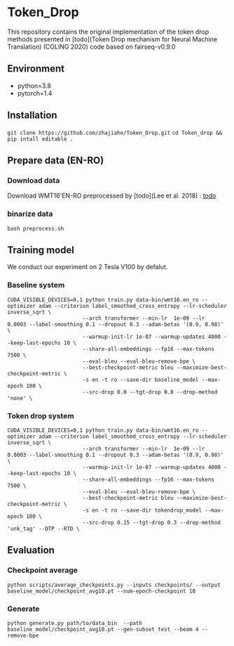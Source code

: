# Token_Drop
This repository contains the original implementation of the token drop methods presented in [todo](Token Drop mechanism for Neural Machine Translation) (COLING 2020)
code based on fairseq-v0.9.0
## Environment
- python=3.8
- pytorch=1.4
## Installation
`git clone https://github.com/zhajiahe/Token_Drop.git`
`cd Token_drop && pip intall editable .`
## Prepare data (EN-RO)
### Download data
Download WMT16'EN-RO preprocessed by [todo](Lee et al. 2018) : [todo](Data)
### binarize data
`bash preprocess.sh`
## Training model
We conduct our experiment on 2 Tesla V100 by defalut.
### Baseline system
```
CUDA_VISIBLE_DEVICES=0,1 python train.py data-bin/wmt16.en_ro --optimizer adam --criterion label_smoothed_cross_entropy --lr-scheduler inverse_sqrt \
                        --arch transformer --min-lr  1e-09 --lr  0.0003 --label-smoothing 0.1 --dropout 0.3 --adam-betas '(0.9, 0.98)' \
                        --warmup-init-lr 1e-07 --warmup-updates 4000 --keep-last-epochs 10 \
                        --share-all-embeddings --fp16 --max-tokens 7500 \
                        --eval-bleu --eval-bleu-remove-bpe \
                        --best-checkpoint-metric bleu --maximize-best-checkpoint-metric \
                        -s en -t ro --save-dir baseline_model --max-epoch 100 \
                        --src-drop 0.0 --tgt-drop 0.0 --drop-method 'none' \
```
### Token drop system
```
CUDA_VISIBLE_DEVICES=0,1 python train.py data-bin/wmt16.en_ro --optimizer adam --criterion label_smoothed_cross_entropy --lr-scheduler inverse_sqrt \
                        --arch transformer --min-lr  1e-09 --lr  0.0003 --label-smoothing 0.1 --dropout 0.3 --adam-betas '(0.9, 0.98)' \
                        --warmup-init-lr 1e-07 --warmup-updates 4000 --keep-last-epochs 10 \
                        --share-all-embeddings --fp16 --max-tokens 7500 \
                        --eval-bleu --eval-bleu-remove-bpe \
                        --best-checkpoint-metric bleu --maximize-best-checkpoint-metric \
                        -s en -t ro --save-dir tokendrop_model --max-epoch 100 \
                        --src-drop 0.15 --tgt-drop 0.3 --drop-method 'unk_tag' --DTP --RTD \
```
## Evaluation
### Checkpoint average
`python scripts/average_checkpoints.py --inputs checkpoints/ --output baseline_model/checkpoint_avg10.pt --num-epoch-checkpoint 10`
### Generate
`python generate.py path/to/data_bin  --path baseline_model/checkpoint_avg10.pt --gen-subset test --beam 4 --remove-bpe`
